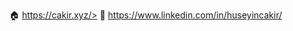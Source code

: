  🏠 <a href="https://cakir.xyz/">https://cakir.xyz/></a>
 💼 <a href="https://www.linkedin.com/in/huseyincakir/">https://www.linkedin.com/in/huseyincakir/</a>
